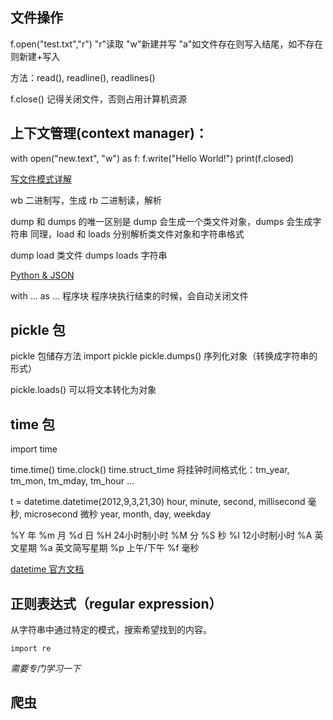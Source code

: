 ## 文件操作

f.open("test.txt","r")
"r"读取
"w"新建并写
"a"如文件存在则写入结尾，如不存在则新建+写入

方法：read(), readline(), readlines()

f.close()
记得关闭文件，否则占用计算机资源

## 上下文管理(context manager)：

with open("new.text", "w") as f:
	f.write("Hello World!")
print(f.closed)

[写文件模式详解](http://www.cnblogs.com/dkblog/archive/2011/02/24/1980651.html)

wb 二进制写，生成
rb 二进制读，解析

dump 和 dumps 的唯一区别是 dump 会生成一个类文件对象，dumps 会生成字符串
同理，load 和 loads 分别解析类文件对象和字符串格式

dump load 类文件
dumps loads 字符串

[Python & JSON](http://www.hulufei.com/post/201004161735)

with ... as ...
	程序块
程序块执行结束的时候，会自动关闭文件

## pickle 包

pickle 包储存方法
import pickle
pickle.dumps() 序列化对象（转换成字符串的形式）

pickle.loads()
可以将文本转化为对象

## time 包

import time

time.time()
time.clock()
time.struct_time 将挂钟时间格式化：tm_year, tm_mon, tm_mday, tm_hour ...

t = datetime.datetime(2012,9,3,21,30)
hour, minute, second, millisecond 毫秒, microsecond 微秒
year, month, day, weekday

%Y 年 %m 月 %d 日
%H 24小时制小时 %M 分 %S 秒
%I 12小时制小时
%A 英文星期 %a 英文简写星期 
%p 上午/下午
%f 毫秒

[datetime 官方文档](https://docs.python.org/3/library/datetime.html#datetime.timedelta)

## 正则表达式（regular expression）

从字符串中通过特定的模式，搜索希望找到的内容。

```import re```

*需要专门学习一下*

## 爬虫
